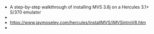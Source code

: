 - A step-by-step walkthrough of installing MVS 3.8j on a Hercules 3.1+ S/370 emulator
-
- https://www.jaymoseley.com/hercules/installMVS/iMVSintroV8.htm
-